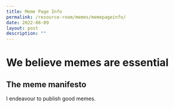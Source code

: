 ```yaml
---
title: Meme Page Info
permalink: /resource-room/memes/memepageinfo/
date: 2022-06-09
layout: post
description: ""
---
```

# We believe memes are essential 
## __The meme manifesto__ 

I endeavour to publish good memes. 